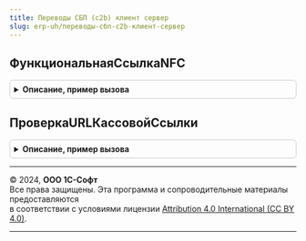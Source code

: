 ```yaml
---
title: Переводы СБП (c2b) клиент сервер
slug: erp-uh/переводы-сбп-c2b-клиент-сервер
---
```



## ФункциональнаяСсылкаNFC
<details style="margin: 1em 0; padding: 0.5em; border: 1px solid #ccc; border-radius: 6px;">

<summary style="font-weight: bold; cursor: pointer;">Описание, пример вызова</summary>

```bsl

// Формирует URL функциональной ссылки СБП для записи на NFC.
//
// Параметры:
//  ФункциональнаяСсылка - Строка - URL кассовой ссылки или платежной ссылки СБП.
//
// Возвращаемое значение:
//  Строка - функциональная ссылка СБП для записи на NFC.
//
Функция ФункциональнаяСсылкаNFC(ФункциональнаяСсылка) Экспорт
```

Пример вызова
```bsl
Результат = ПереводыСБПc2bКлиентСервер.ФункциональнаяСсылкаNFC(ФункциональнаяСсылка) 
```
</details>

## ПроверкаURLКассовойСсылки
<details style="margin: 1em 0; padding: 0.5em; border: 1px solid #ccc; border-radius: 6px;">

<summary style="font-weight: bold; cursor: pointer;">Описание, пример вызова</summary>

```bsl

// Устарела. Следует использовать ОбщегоНазначенияКлиентСервер.СтруктураURI.
// Определяет валидность URL переданной кассовой ссылки.
//
// Параметры:
//  КассоваяСсылка - Строка - URL кассовой ссылки.
//  ПроверкаПутиНаСервере - Булево - признак проверки заполненности пути на серверер в переданном URL.
//
// Возвращаемое значение:
//  Структура - Содержит результат проверки:
//    *URLВалиден - Булево - если Истина, URL валиден.
//    *СтруктураURI - Структура - составные части URL в виде структуры.
//
Функция ПроверкаURLКассовойСсылки(Знач Ссылка, Знач ПроверкаПутиНаСервере) Экспорт
```

Пример вызова
```bsl
Результат = ПереводыСБПc2bКлиентСервер.ПроверкаURLКассовойСсылки(Ссылка, ПроверкаПутиНаСервере) 
```
</details>

---

© 2024, **ООО 1С-Софт**  
Все права защищены. Эта программа и сопроводительные материалы предоставляются  
в соответствии с условиями лицензии [Attribution 4.0 International (CC BY 4.0)](https://creativecommons.org/licenses/by/4.0/legalcode).

---
